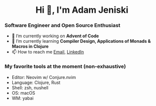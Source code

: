 <h1 align="center">Hi 👋, I'm Adam Jeniski</h1>

### Software Engineer and Open Source Enthusiast
- 🔭 I’m currently working on **Advent of Code**
- 🌱 I’m currently learning **Compiler Design, Applications of Monads & Macros in Clojure**
- 📫 How to reach me  <a href="mailto:ajensiki4@gmail.com">Email</a>, <a href="https://linkedin.com/in/adamjeniski">LinkedIn</a>

### My favorite tools at the moment (non-exhaustive)
- Editor: Neovim w/ Conjure.nvim
- Language: Clojure, Rust
- Shell: zsh, nushell
- OS: macOS
- WM: yabai
